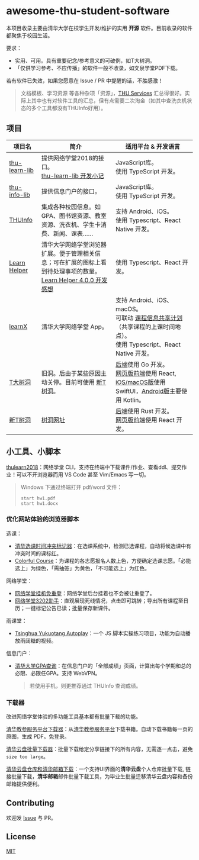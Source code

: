 # awesome-thu-student-software
本项目收录主要由清华大学在校学生开发/维护的实用 **开源** 软件。目前收录的软件都聚焦于校园生活。

要求：
* 实用、可用。具有重要纪念/参考意义的可破例，如T大树洞。
* 「仅供学习参考、不应传播」的软件一般不收录，如文泉学堂PDF下载。

若有软件已失效，如果您愿意在 Issue / PR 中提醒的话，不胜感激！

> 文档模板、学习资源 等各种杂项「资源」，[THU Services](https://thu.services) 汇总得很好。实际上其中也有对软件工具的汇总，但有点需要二次淘金（如其中查洗衣机状态的多个工具都没有THUInfo好用）。

## 项目

| 项目名 | 简介 | 适用平台 & 开发语言 |
|-|-|-|
| [thu-learn-lib](https://github.com/Harry-Chen/thu-learn-lib) | 提供网络学堂2018的接口。</br>[thu-learn-lib 开发小记](https://harrychen.xyz/2019/02/09/thu-learn-lib/)| JavaScript库。</br>使用 TypeScript 开发。|
| [thu-info-lib](https://github.com/thu-info-community/thu-info-app/tree/HEAD/packages/thu-info-lib) | 提供信息门户的接口。 | JavaScript库。</br>使用 TypeScript 开发。|
| [THUInfo](https://github.com/thu-info-community/thu-info-app) | 集成各种校园信息。如GPA、图书馆资源、教室资源、洗衣机、学生卡消费、新闻、课表…… | 支持 Android、iOS。</br>使用 Typescript、React Native 开发。|
| [Learn Helper](https://github.com/Harry-Chen/Learn-Helper) | 清华大学网络学堂浏览器扩展。便于管理相关信息；可在扩展的图标上看到待处理事项的数量。</br>[Learn Helper 4.0.0 开发感想](https://harrychen.xyz/2019/02/22/learn-helper-v4/)| 使用 Typescript、React 开发。|
| [learnX](https://github.com/robertying/learnX) | 清华大学网络学堂 App。| 支持 Android、iOS、macOS。</br>可联动 [课程信息共享计划](https://tsinghua.app/courses)（共享课程的上课时间地点）。</br>使用 Typescript、React Native 开发。|
| [T大树洞](https://github.com/treehollow/) | 旧洞。后由于某些原因主动关停。目前可使用 [新T树洞](https://new-t.github.io/)。| [后端](https://github.com/treehollow/treehollow-backend)使用 Go 开发。</br>[网页版前端](https://github.com/treehollow/webhole)使用 React, [iOS/macOS版](https://github.com/treehollow/treehollow-v3-ios)使用 SwiftUI，[Android版](https://github.com/treehollow/treehollow-v3-android)主要使用 Kotlin。 |
| [新T树洞](https://git.thu.monster/newthuhole/) | [树洞网址](https://new-t.github.io/) | [后端](https://git.thu.monster/newthuhole/hole-backend-rust)使用 Rust 开发。</br>[网页版前端](https://git.thu.monster/newthuhole/hole_thu_frontend)使用 React 开发。|

## 小工具、小脚本

[thulearn2018](https://github.com/euxcet/thulearn2018)：网络学堂 CLI，支持在终端中下载课件/作业、查看ddl、提交作业！可以不开浏览器而用 VS Code 甚至 Vim/Emacs 写一切。

  > Windows 下通过终端打开 pdf/word 文件：
  > ```
  > start hw1.pdf
  > start hw1.docx
  > ```

### 优化网站体验的浏览器脚本

选课：
- [清华选课时间冲突标记器](https://greasyfork.org/zh-CN/scripts/408340-tsinghuacourseconflictmarker)：在选课系统中，检测已选课程，自动将候选课中有冲突时间的课标红。
- [Colorful Course](https://greasyfork.org/en/scripts/456440-colorful-course)：为课程的各志愿报名人数上色，方便确定选课志愿。「必能选上」为绿色，「需抽签」为黄色，「不可能选上」为红色。

网络学堂：
- [网络学堂挂机免重登](https://greasyfork.org/zh-CN/scripts/444728-清华大学网络学堂挂机免重登)：网络学堂后台挂着也不会被让重登了。
- [网络学堂3202助手](https://greasyfork.org/zh-CN/scripts/422447-网络学堂3202助手)：直观展现死线情况，点击即可跳转；导出所有课程至日历；一键标记公告已读；批量保存新课件。

雨课堂：
- [Tsinghua Yukuotang Autoplay](https://greasyfork.org/zh-CN/scripts/422349-tsinghua-yukuotang-autoplay)：一个 JS 脚本实操练习项目，功能为自动播放雨阔糖的视频。

信息门户：
- [清华大学GPA查询](https://greasyfork.org/zh-CN/scripts/420540-清华大学gpa查询)：在信息门户的「全部成绩」页面，计算出每个学期和总的必限、必限任GPA。支持 WebVPN。

  > 若使用手机，则更推荐通过 THUInfo 查询成绩。

### 下载器

改进网络学堂体验的多功能工具基本都有批量下载的功能。

[清华教参服务平台下载器](https://github.com/libthu/reserves-lib-tsinghua-downloader)：从[清华教参服务平台](http://reserves.lib.tsinghua.edu.cn/)下载书籍。自动下载书籍每一页的原图，生成 PDF。免登录。

[清华云盘批量下载器](https://github.com/HuXiao-THU/Tsinghua-Tools)：批量下载给定分享链接下的所有内容，无需逐一点击，避免`size too large`。

[清华云盘仓库和清华邮箱下载](https://github.com/Xiang-cd/THU-downloader)：一个支持UI界面的**清华云盘**个人仓库批量下载, 链接批量下载，**清华邮箱**邮件批量下载工具，为毕业生批量迁移清华云盘内容和备份邮箱提供便利。

## Contributing

欢迎发 [Issue](https://github.com/Ethkuil/awesome-thu-student-software/issues/new) 与 PR。

## License

[MIT](./LICENSE)
